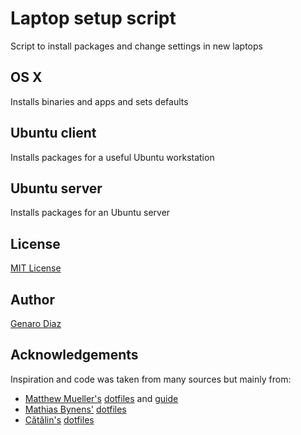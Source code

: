 # Laptop setup script
Script to install packages and change settings in new laptops

## OS X
Installs binaries and apps and sets defaults

## Ubuntu client
Installs packages for a useful Ubuntu workstation

## Ubuntu server
Installs packages for an Ubuntu server

## License
[MIT License](LICENSE.md)

## Author
[Genaro Diaz](https://github.com/genarod)

## Acknowledgements

Inspiration and code was taken from many sources but mainly from:
* [Matthew Mueller's](https://github.com/matthewmueller)
  [dotfiles](https://github.com/matthewmueller/dots)
  and [guide](http://lapwinglabs.com/blog/hacker-guide-to-setting-up-your-mac)
* [Mathias Bynens'](https://github.com/mathiasbynens)
  [dotfiles](https://github.com/mathiasbynens/dotfiles)
* [Cătălin's](https://github.com/alrra)
  [dotfiles](https://github.com/alrra/dotfiles)
